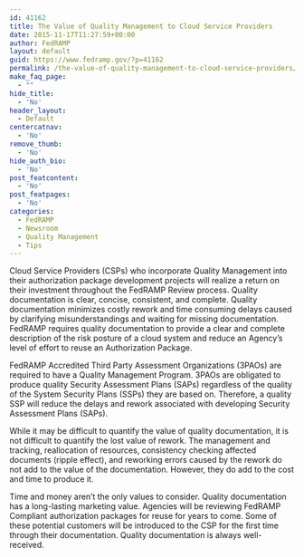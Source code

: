```yaml
---
id: 41162
title: The Value of Quality Management to Cloud Service Providers
date: 2015-11-17T11:27:59+00:00
author: FedRAMP
layout: default
guid: https://www.fedramp.gov/?p=41162
permalink: /the-value-of-quality-management-to-cloud-service-providers/
make_faq_page:
  - ""
hide_title:
  - 'No'
header_layout:
  - Default
centercatnav:
  - 'No'
remove_thumb:
  - 'No'
hide_auth_bio:
  - 'No'
post_featcontent:
  - 'No'
post_featpages:
  - 'No'
categories:
  - FedRAMP
  - Newsroom
  - Quality Management
  - Tips
---
```

Cloud Service Providers (CSPs) who incorporate Quality Management into their authorization package development projects will realize a return on their investment throughout the FedRAMP Review process. Quality documentation is clear, concise, consistent, and complete. Quality documentation minimizes costly rework and time consuming delays caused by clarifying misunderstandings and waiting for missing documentation. FedRAMP requires quality documentation to provide a clear and complete description of the risk posture of a cloud system and reduce an Agency’s level of effort to reuse an Authorization Package.

FedRAMP Accredited Third Party Assessment Organizations (3PAOs) are required to have a Quality Management Program. 3PAOs are obligated to produce quality Security Assessment Plans (SAPs) regardless of the quality of the System Security Plans (SSPs) they are based on. Therefore, a quality SSP will reduce the delays and rework associated with developing Security Assessment Plans (SAPs).

While it may be difficult to quantify the value of quality documentation, it is not difficult to quantify the lost value of rework. The management and tracking, reallocation of resources, consistency checking affected documents (ripple effect), and reworking errors caused by the rework do not add to the value of the documentation. However, they do add to the cost and time to produce it.

Time and money aren’t the only values to consider. Quality documentation has a long-lasting marketing value. Agencies will be reviewing FedRAMP Compliant authorization packages for reuse for years to come. Some of these potential customers will be introduced to the CSP for the first time through their documentation. Quality documentation is always well-received.